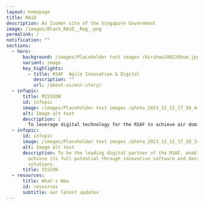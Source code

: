 ```yaml
---
layout: homepage
title: RAiD
description: An Isomer site of the Singapore Government
image: /images/Black_RAiD__Reg_.png
permalink: /
notification: ""
sections:
  - hero:
      background: /images/Placeholder test images /Airshow100216bsm.jpg
      variant: image
      key_highlights:
        - title: RSAF  Agile Innovation & Digital
          description: ""
          url: /about-us/our-story/
  - infopic:
      title: MISSION
      id: infopic
      image: /images/Placeholder test images /photo_2023_12_12_17_10_44.jpg
      alt: Image alt text
      description: |
        To leverage digital technology for the RSAF to achieve air dominance
  - infopic:
      id: infopic
      image: /images/Placeholder test images /photo_2023_12_12_17_10_34.jpg
      alt: Image alt text
      description: To be the leading digital partner of the RSAF, enabling it to
        achieve its full potential through innovative software and data
        solutions.
      title: VISION
  - resources:
      title: What's New
      id: resources
      subtitle: our latest updates
---
```

